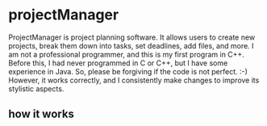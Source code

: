 # projectManager
ProjectManager is project planning software. 
It allows users to create new projects, break them down into tasks, set deadlines, add files, and more. 
I am not a professional programmer, and this is my first program in C++. Before this, I had never programmed in C or C++, but I have some experience in Java. So, please be forgiving if the code is not perfect. :-)
However, it works correctly, and I consistently make changes to improve its stylistic aspects.

## how it works
